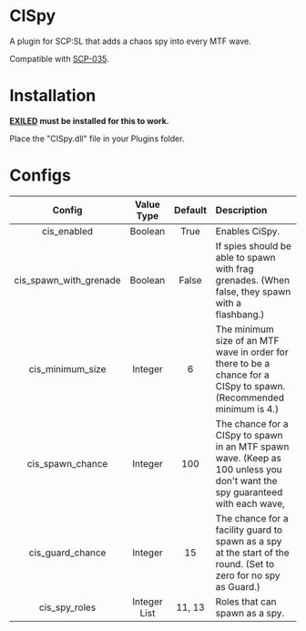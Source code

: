 # CISpy

A plugin for SCP:SL that adds a chaos spy into every MTF wave.

Compatible with [SCP-035](https://github.com/Cyanox62/scp035/tree/exiled).

# Installation

**[EXILED](https://github.com/galaxy119/EXILED) must be installed for this to work.**

Place the "CISpy.dll" file in your Plugins folder.

# Configs

| Config        | Value Type |  Default          | Description  |
| :-------------: | :-----:| :-----:|:-----|
| cis_enabled | Boolean |True | Enables CiSpy. |
| cis_spawn_with_grenade | Boolean | False | If spies should be able to spawn with frag grenades. (When false, they spawn with a flashbang.) |
| cis_minimum_size | Integer | 6 | The minimum size of an MTF wave in order for there to be a chance for a CISpy to spawn. (Recommended minimum is  4.) |
| cis_spawn_chance | Integer | 100 | The chance for a CISpy to spawn in an MTF spawn wave. (Keep as 100 unless you don't want the spy guaranteed with each wave, |
| cis_guard_chance | Integer | 15 | The chance for a facility guard to spawn as a spy at the start of the round. (Set to zero for no spy as Guard.) |
| cis_spy_roles | Integer List | 11, 13 | Roles that can spawn as a spy. |
